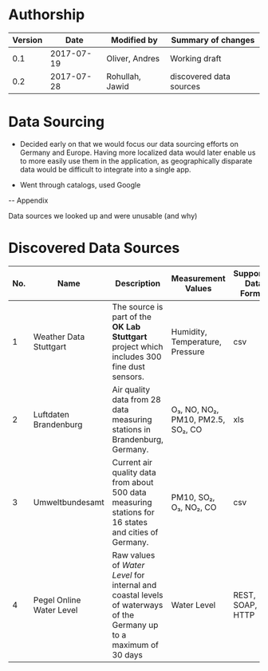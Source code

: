 # Authorship

|Version|Date|Modified by|Summary of changes|
|-------|----|-----------|------------------|
|  0.1  | 2017-07-19 | Oliver, Andres | Working draft |
|  0.2  | 2017-07-28 | Rohullah, Jawid | discovered data sources |

# Data Sourcing

- Decided early on that we would focus our data sourcing efforts on Germany and Europe. Having more localized data would later enable us to more easily use them in the application, as geographically disparate data would be difficult to integrate into a single app.

- Went through catalogs, used Google

-- Appendix

Data sources we looked up and were unusable (and why)

# Discovered Data Sources

|  No. | Name  | Description  | Measurement Values  | Supported Data Format  | URL  |
|---|---|---|---|---|---|
|  1 | Weather Data Stuttgart | The source is part of the **OK Lab Stuttgart** project which includes 300 fine dust sensors.  | Humidity, Temperature, Pressure  | csv  | luftdaten.info  |
|  2 | Luftdaten Brandenburg  | Air quality data from 28 data measuring stations in Brandenburg, Germany.  | O₃, NO, NO₂, PM10, PM2.5, SO₂, CO  | xls  | luftdaten.brandenburg.de  |
| 3  | Umweltbundesamt  | Current air quality data from about 500 data measuring stations for 16 states and cities of Germany.  | PM10, SO₂, O₃, NO₂, CO | csv  | umweltbundesamt.de  |
| 4  | Pegel Online Water Level | Raw values of *Water Level* for internal and coastal levels of waterways of the Germany up to a maximum of 30 days  | Water Level | REST, SOAP, HTTP  | pegelonline.wsv.de  |
